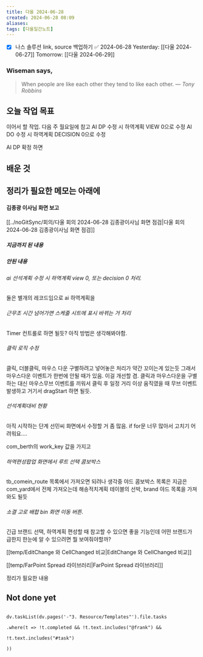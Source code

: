 ```yaml
---
title: 다울 2024-06-28
created: 2024-06-28 08:09
aliases: 
tags: [다울일간노트]
---
```

- [x] 나스 솔루션 link, source 백업하기 ✅ 2024-06-28
Yesterday: [[다울 2024-06-27]]
Tomorrow: [[다울 2024-06-29]]

### Wiseman says,
> When people are like each other they tend to like each other.
> — <cite>Tony Robbins</cite>


## 오늘 작업 목표

이어서 할 작업. 다음 주 월요일에 참고
AI DP 수정 시 하역계획 VIEW 0으로 수정
AI DO 수정 시 하역계획 DECISION 0으로 수정

AI DP 확정 하면 





## 배운 것




## 정리가 필요한 메모는 아래에

#### 김종광 이사님 화면 보고
[[../noGitSync/회의/다울 회의 2024-06-28 김종광이사님 화면 점검|다울 회의 2024-06-28 김종광이사님 화면 점검]]
##### 지금까지 된 내용

##### 안된 내용

###### ai 선석계획 수정 시 하역계획 view 0, 또는 decision 0 처리.
둘은 별개의 레코드임으로 ai 하역계획을 

###### 근무조 시간 넘어가면 스케줄 시트에 표시 바뀌는 거 처리
Timer 컨트롤로 하면 될듯?
아직 방법은 생각해봐야함.

###### 클릭 로직 수정
클릭, 더블클릭, 마우스 다운
구별하려고 넣어놓은 처리가 약간 꼬이는게 있는듯
그래서 마우스다운 이벤트가 한번에 안될 때가 있음.
이걸 개선할 겸.
클릭과 마우스다운을 구별하는 대신
마우스무브 이벤트를 끼워서
클릭 후 일정 거리 이상 움직였을 때 무브 이벤트 발생하고
거기서 dragStart 하면 될듯.

###### 선석계획대비 현황
아직 시작하는 단계
선민씨 화면에서 수정할 거 좀 많음.
if for문 너무 많아서 고치기 어려워요....

com_berth의 work_key 값을 가지고

###### 하역편성팝업 화면에서 루트 선택 콤보박스
tb_comein_route 목록에서 가져오면 되려나 생각중
야드 콤보박스 목록은 지금은 com_yard에서 전체 가져오는데
해송적치계획 테이블의 선박, brand 야드 목록을 가져와도 될듯

###### 소결 고로 배합 bin 화면 이동 버튼.
긴급 브랜드 선택, 하역계획 편성할 때 참고할 수 있으면 좋을 기능인데
어떤 브랜드가 급한지 한눈에 알 수 있으려면
뭘 보여줘야할까?

[[temp/EditChange 와 CellChanged 비교|EditChange 와 CellChanged 비교]]

[[temp/FarPoint Spread 라이브러리|FarPoint Spread 라이브러리]]





정리가 필요한 내용




## Not done yet

```dataviewjs

dv.taskList(dv.pages('-"3. Resource/Templates"').file.tasks

.where(t => !t.completed && !t.text.includes("@frank") &&

!t.text.includes("#task")

))

```
